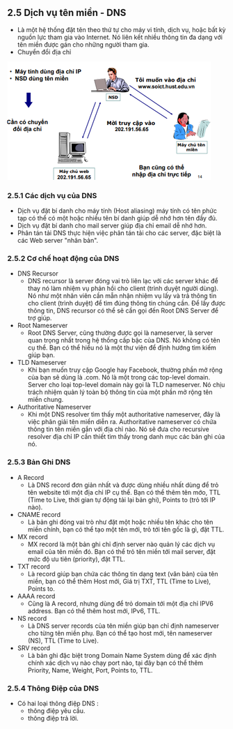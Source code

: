 ## 2.5 Dịch vụ tên miền - DNS
- Là một hệ thống đặt tên theo thứ tự cho máy vi tính, dịch vụ, hoặc bất kỳ nguồn lực tham gia vào Internet. Nó liên kết nhiều thông tin đa dạng với tên miền được gán cho những người tham gia.
- Chuyển đổi địa chỉ 
<img src = "../../jmg/chuyendoi.PNG">

### 2.5.1 Các dịch vụ của DNS
- Dịch vụ đặt bí danh cho máy tính (Host aliasing) máy tính có tên phức tạp có thể có một hoặc nhiều tên bí danh giúp dễ nhớ hơn tên đầy đủ.
- Dịch vụ đặt bí danh cho mail server giúp địa chỉ email dễ nhớ hơn.
- Phân tán tải DNS thực hiện việc phân tán tải cho các server, đặc biệt là các Web server "nhân bản".
### 2.5.2 Cơ chế hoạt động của DNS
- DNS Recursor
    + DNS recursor là server đóng vai trò liên lạc với các server khác để thay nó làm nhiệm vụ phản hồi cho client (trình duyệt người dùng). Nó như một nhân viên cần mẫn nhận nhiệm vụ lấy và trả thông tin cho client (trình duyệt) để tìm đúng thông tin chúng cần. Để lấy được thông tin, DNS recursor có thể sẽ cần gọi đến Root DNS Server để trợ giúp.
- Root Nameserver
    - Root DNS Server, cũng thường được gọi là nameserver, là server quan trọng nhất trong hệ thống cấp bậc của DNS. Nó không có tên cụ thể. Bạn có thể hiểu nó là một thư viện để định hướng tìm kiếm giúp bạn.
- TLD Nameserver
    + Khi bạn muốn truy cập Google hay Facebook, thường phần mở rộng của bạn sẽ dùng là .com. Nó là một trong các top-level domain. Server cho loại top-level domain này gọi là TLD nameserver. Nó chịu trách nhiệm quản lý toàn bộ thông tin của một phần mở rộng tên miền chung.
- Authoritative Nameserver
    + Khi một DNS resolver tìm thấy một authoritative nameserver, đây là việc phân giải tên miền diễn ra. Authoritative nameserver có chứa thông tin tên miền gắn với địa chỉ nào. Nó sẽ đưa cho recursive resolver địa chỉ IP cần thiết tìm thấy trong danh mục các bản ghi của nó.
### 2.5.3 Bản Ghi DNS
- A Record
    + Là DNS record đơn giản nhất và được dùng nhiều nhất dùng để trỏ tên website tới một địa chỉ IP cụ thể. Bạn có thể thêm tên mớo, TTL (Time to Live, thời gian tự động tải lại bản ghi), Points to (trỏ tới IP nào).
- CNAME record
    + Là bản ghi đóng vai trò như đặt một hoặc nhiều tên khác cho tên miền chính, bạn có thể tạo một tên mới, trỏ tới tên gốc là gì, đặt TTL.
- MX record
    + MX record là một bản ghi chỉ định server nào quản lý các dịch vụ email của tên miền đó. Bạn có thể trỏ tên miền tới mail server, đặt mức độ ưu tiên (priority), đặt TTL.
- TXT record
    + Là record giúp bạn chứa các thông tin dạng text (văn bản) của tên miền, bạn có thể thêm Host mới, Giá trị TXT, TTL (Time to Live), Points to.
- AAAA record
    + Cũng là A record, nhưng dùng để trỏ domain tới một địa chỉ IPV6 address. Bạn có thể thêm host mới, IPv6, TTL.
- NS record
    + Là DNS server records của tên miền giúp bạn chỉ định nameserver cho từng tên miền phụ. Bạn có thể tạo host mới, tên nameserver (NS), TTL (Time to Live).
- SRV record
    + Là bản ghi đặc biệt trong Domain Name System dùng để xác định chính xác dịch vụ nào chạy port nào, tại đây bạn có thể thêm Priority, Name, Weight, Port, Points to, TTL.
### 2.5.4 Thông Điệp của DNS
- Có hai loại thông điệp DNS : 
    + thông điệp yêu cầu.
    + thông điệp trả lời.

